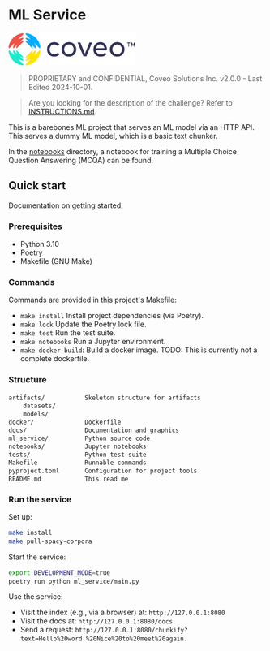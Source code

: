 # ML Service

![Coveo Logo](docs/graphics/coveo-logo.png "Coveo Logo")

> PROPRIETARY and CONFIDENTIAL, Coveo Solutions Inc.
> v2.0.0 - Last Edited 2024-10-01.

> Are you looking for the description of the challenge? Refer to [INSTRUCTIONS.md](INSTRUCTIONS.md).

This is a barebones ML project that serves an ML model via an HTTP API. This serves a dummy ML model, which is a basic text chunker.

In the [notebooks](notebooks) directory, a notebook for training a Multiple Choice Question Answering (MCQA) can be found.

## Quick start

Documentation on getting started.

### Prerequisites

- Python 3.10
- Poetry
- Makefile (GNU Make)

### Commands

Commands are provided in this project's Makefile:

- `make install` Install project dependencies (via Poetry).
- `make lock` Update the Poetry lock file.
- `make test` Run the test suite.
- `make notebooks` Run a Jupyter environment.
- `make docker-build`: Build a docker image. TODO: This is currently not a complete dockerfile.

### Structure

```text
artifacts/           Skeleton structure for artifacts
    datasets/
    models/
docker/              Dockerfile
docs/                Documentation and graphics
ml_service/          Python source code
notebooks/           Jupyter notebooks
tests/               Python test suite
Makefile             Runnable commands
pyproject.toml       Configuration for project tools
README.md            This read me
```

### Run the service

Set up:

```bash
make install
make pull-spacy-corpora
```

Start the service:

```bash
export DEVELOPMENT_MODE=true
poetry run python ml_service/main.py
```

Use the service:

- Visit the index (e.g., via a browser) at: `http://127.0.0.1:8080`
- Visit the docs at: `http://127.0.0.1:8080/docs`
- Send a request: `http://127.0.0.1:8080/chunkify?text=Hello%20word.%20Nice%20to%20meet%20again.`
